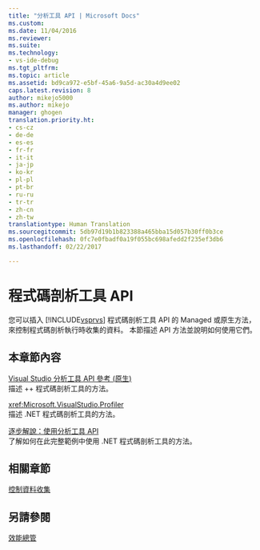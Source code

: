 ```yaml
---
title: "分析工具 API | Microsoft Docs"
ms.custom: 
ms.date: 11/04/2016
ms.reviewer: 
ms.suite: 
ms.technology:
- vs-ide-debug
ms.tgt_pltfrm: 
ms.topic: article
ms.assetid: bd9ca972-e5bf-45a6-9a5d-ac30a4d9ee02
caps.latest.revision: 8
author: mikejo5000
ms.author: mikejo
manager: ghogen
translation.priority.ht:
- cs-cz
- de-de
- es-es
- fr-fr
- it-it
- ja-jp
- ko-kr
- pl-pl
- pt-br
- ru-ru
- tr-tr
- zh-cn
- zh-tw
translationtype: Human Translation
ms.sourcegitcommit: 5db97d19b1b823388a465bba15d057b30ff0b3ce
ms.openlocfilehash: 0fc7e0fbadf0a19f055bc698afedd2f235ef3db6
ms.lasthandoff: 02/22/2017

---
```

# <a name="profiling-tools-apis"></a>程式碼剖析工具 API
您可以插入 [!INCLUDE[vsprvs](../code-quality/includes/vsprvs_md.md)] 程式碼剖析工具 API 的 Managed 或原生方法，來控制程式碼剖析執行時收集的資料。 本節描述 API 方法並說明如何使用它們。  
  
## <a name="in-this-section"></a>本章節內容  
 [Visual Studio 分析工具 API 參考 (原生)](../profiling/visual-studio-profiler-api-reference-native.md)  
 描述 ++ 程式碼剖析工具的方法。  
  
 <xref:Microsoft.VisualStudio.Profiler>  
 描述 .NET 程式碼剖析工具的方法。  
  
 [逐步解說：使用分析工具 API](../profiling/walkthrough-using-profiler-apis.md)  
 了解如何在此完整範例中使用 .NET 程式碼剖析工具的方法。  
  
## <a name="related-sections"></a>相關章節  
 [控制資料收集](../profiling/controlling-data-collection.md)  
  
## <a name="see-also"></a>另請參閱  
 [效能總管](../profiling/performance-explorer.md)
